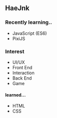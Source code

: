 ## HaeJnk

### Recently learning..
- JavaScript (ES6)
- PixiJS

### Interest
- UI/UX
- Front End
- Interaction
- Back End
- Game

#### learned...
- HTML
- CSS

<!---
HaeJnk/HaeJnk is a ✨ special ✨ repository because its `README.md` (this file) appears on your GitHub profile.
You can click the Preview link to take a look at your changes.
--->
